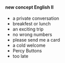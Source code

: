 #### new concept English II

- a private conversation
- breakfest or lunch
- an exciting trip
- no wrong numbers
- please send me a card
- a cold welcome
- Percy Buttons
- too late

